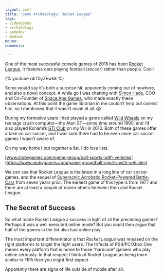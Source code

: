 ```yaml
---
layout: post
title: "Game Archaeology: Rocket League"
tags:
- videogames
- archaeology
- gamedev
- medium
nouns:
comments: 

---
```


One of the most successful console games of 2016 has been [Rocket League](http://www.rocketleaguegame.com/). It features cars playing football (soccer) rather than people. Cool!

{% youtube r4iT0yZEwk8 %}

Some would say it’s both a surprise hit, apparently coming out of nowhere, and also a novel concept. A while go I was chatting with [Simon Hade](http://www.spaceapegames.com/about/board-of-directors/), COO and Co-Founder of [Space Ape Games](http://www.spaceapegames.com/), who made exactly these observations. At this point the game librarian in me couldn’t help but correct him, so I mentioned that it wasn’t novel at all. 😱

During my formative years I had played a game called [Wild Wheels](http://www.mobygames.com/game/wild-wheels) on my teenage crush computer—the Atari ST—some time around 1990, and I’d also played Konami’s [GTi Club](https://en.wikipedia.org/wiki/GTI_Club) on my Wii in 2010. Both of these games offer a take on car soccer, and I was sure there had to be even more car soccer games I wasn’t aware of.

On my way home I put together a list. I do love lists.

[www.mobygames.com/game-group/ball-sports-with-vehicles](https://www.mobygames.com/game-group/ball-sports-with-vehicles)

We can see that Rocket League is the latest in a long line of car soccer games, and the sequel of [Supersonic Acrobatic Rocket-Powered Battle-Cars](https://en.wikipedia.org/wiki/Supersonic_Acrobatic_Rocket-Powered_Battle-Cars) from seven years prior. The earliest game of this type is from 1977 and there are at least a couple of dozen others between then and Rocket League.

The Secret of Success
---------------------

So what made Rocket League a success in light of all the preceding games? Perhaps it was a well executed online mode? But you could then argue that half of the games in the list also had online play.

The most important differentiator is that _Rocket League_ was released on the right platforms to target the right users. The trifecta of PS4/PC/Xbox One means every platform that is home to those “hardcore” gamers who play online seriously. In that respect I think of Rocket League as being more similar to FIFA than you might first expect.

Apparently there are signs of life outside of mobile after all.
